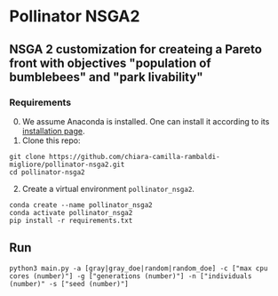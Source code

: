 # Pollinator NSGA2
## NSGA 2 customization for createing a Pareto front with objectives "population of bumblebees" and "park livability"

### Requirements
0. We assume Anaconda is installed. One can install it according to its [installation page](https://docs.conda.io/projects/conda/en/latest/user-guide/install/index.html).
1. Clone this repo:
```
git clone https://github.com/chiara-camilla-rambaldi-migliore/pollinator-nsga2.git
cd pollinator-nsga2
```
2. Create a virtual environment `pollinator_nsga2`. 
```
conda create --name pollinator_nsga2
conda activate pollinator_nsga2
pip install -r requirements.txt
```

## Run
```
python3 main.py -a [gray|gray_doe|random|random_doe] -c ["max cpu cores (number)"] -g ["generations (number)"] -n ["individuals (number)" -s ["seed (number)"]
```
